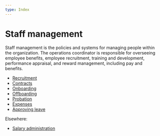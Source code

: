 ```yaml
---
type: Index
---
```


# Staff management

Staff management is the policies and systems for managing people within the organization. The operations coordinator is responsible for overseeing employee benefits, employee recruitment, training and development, performance appraisal, and reward management, including pay and benefits.

* [Recruitment](../recruitment/index.md)
* [Contracts](contracts.md)
* [Onboarding](onboarding.md)
* [Offboarding](offboarding.md)
* [Probation](probation.md)
* [Expenses](../staff-information/expense.md)
* [Approving leave](approving-leave.md)

Elsewhere:

* [Salary administration](../financial-administration/salary-administration.md)
